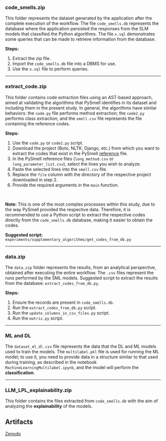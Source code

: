 ### code_smells.zip

This folder represents the dataset generated by the application after the complete execution of the workflow. The file `code_smells.db` represents the database where the application persisted the responses from the SLM models that classified the Python algorithms. The file `x.sql` demonstrates some queries that can be made to retrieve information from the database.

**Steps:**
1. Extract the zip file.
2. Import the `code_smells.db` file into a DBMS for use.
3. Use the `x.sql` file to perform queries.

---

### extract_code.zip

This folder contains code extraction files using an AST-based approach, aimed at validating the algorithms that PySmell identifies in its dataset and including them in the present study. In general, the algorithms have similar behaviors: the `code.py` file performs method extraction; the `code2.py` performs class extraction; and the `smell.csv` file represents the file containing the reference codes.

**Steps:**
1. Use the `code.py` or `code2.py` script.
2. Download the project (Boto, NLTK, Django, etc.) from which you want to extract the codes that exist in the PySmell [reference](https://github.com/chenzhifei731/Pysmell/tree/master/pysmell/detection/example%20repository/definite%20negative) file.
3. In the PySmell reference files (`long_method.csv` or `long_parameter_list.csv`), select the lines you wish to analyze.
4. Paste the selected lines into the `smell.csv` file.
5. Replace the `file` column with the directory of the respective project downloaded in step 2.
6. Provide the required arguments in the `main` function.

<br>

**Note:** This is one of the most complex processes within this study, due to the way PySmell provided the respective data. Therefore, it is recommended to use a Python script to extract the respective codes directly from the `code_smells.db` database, making it easier to obtain the codes.

**Suggested script:** `experiments/supplementary_algorithms/get_codes_from_db.py`

---

### data.zip

The `data.zip` folder represents the results, from an analytical perspective, obtained after executing the entire workflow. The `.csv` files represent the runs performed by the SML models. Suggested script to extract the results from the database: `extract_codes_from_db.py`.

**Steps:**
1. Ensure the records are present in `code_smells.db`.
2. Run the `extract_codes_from_db.py` script.
3. Run the `update_columns_in_csv_files.py` script.
4. Run the `matriz.py` script.

---

### ML and DL

The `dataset_ml_dl.csv` file represents the data that the DL and ML models used to train the models. The `multilabel.pkl` file is used for running the ML model; to use it, you need to provide data in a structure similar to that used during training, as described in the notebook `MachineLearningMultilabel.ipynb`, and the model will perform the **classification**.

---

### LLM_LPL_explainability.zip

This folder contains the files extracted from `code_smells.db` with the aim of analyzing the **explainability** of the models.

## Artifacts

[Zenodo](https://zenodo.org/records/16014611)
